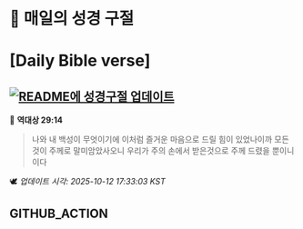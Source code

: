 # 🙏 매일의 성경 구절
# [Daily Bible verse]
## [![README에 성경구절 업데이트](https://github.com/DONGSUKA/first_test/actions/workflows/update-readme-bible.yml/badge.svg)](https://github.com/DONGSUKA/first_test/actions/workflows/update-readme-bible.yml)
<!-- START_BIBLE_VERSE -->
📖 **역대상 29:14**
> 나와 내 백성이 무엇이기에 이처럼 즐거운 마음으로 드릴 힘이 있었나이까 모든 것이 주께로 말미암았사오니 우리가 주의 손에서 받은것으로 주께 드렸을 뿐이니이다

🕊️ _업데이트 시각: 2025-10-12 17:33:03 KST_
  <!-- END_BIBLE_VERSE -->
## GITHUB_ACTION
